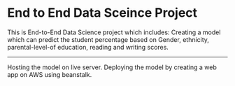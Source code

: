 # End to End Data Sceince Project
This is End-to-End Data Science project which includes:
Creating a model which can predict the student percentage based on Gender, ethnicity, parental-level-of education, reading and writing scores.<hr>
Hosting the model on live server.
Deploying the model by creating a web app on AWS using beanstalk. 
